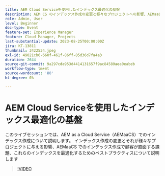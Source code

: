 ```yaml
---
title: AEM Cloud Serviceを使用したインデックス最適化の基盤
description: AEM CS のインデックス作成の変更と様々なプロジェクトへの影響、AEMaaCS 上のインデックスに関するお客様の課題、これらのインデックスを最適化するためのベストプラクティス
role: Admin, User
level: Beginner
doc-type: Event
feature-set: Experience Manager
feature: Cloud Manager, Projects
last-substantial-update: 2023-08-25T00:00:00Z
jira: KT-13811
thumbnail: 3422534.jpeg
exl-id: 49021cb6-660f-461f-86ff-85d36d7fa4a3
duration: 2644
source-git-commit: 9a297cda953d4414131657f9ac84580aea0eabeb
workflow-type: tm+mt
source-wordcount: '80'
ht-degree: 0%

---
```


# AEM Cloud Serviceを使用したインデックス最適化の基盤

このライブセッションでは、AEM as a Cloud Service（AEMaaCS）でのインデックス作成について説明します。 インデックス作成の変更とそれが様々なプロジェクトに与える影響、AEMaaCS でのインデックス作成で顧客が直面する課題、これらのインデックスを最適化するためのベストプラクティスについて説明します

>[!VIDEO](https://video.tv.adobe.com/v/3422534/?learn=on)

